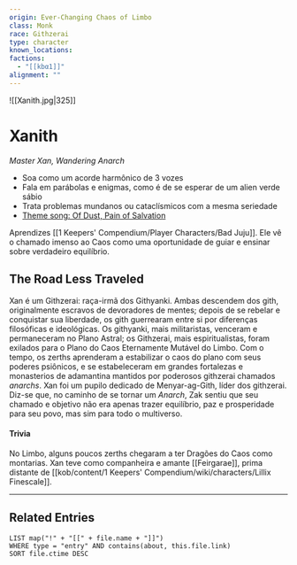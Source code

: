 ```yaml
---
origin: Ever-Changing Chaos of Limbo
class: Monk
race: Githzerai
type: character
known_locations: 
factions:
  - "[[kbα1]]"
alignment: ""
---
```


 ![[Xanith.jpg|325]] 

# Xanith
*Master Xan, Wandering Anarch*
- Soa como um acorde harmônico de 3 vozes
- Fala em parábolas e enigmas, como é de se esperar de um alien verde sábio
- Trata problemas mundanos ou cataclísmicos com a mesma seriedade
- [Theme song: Of Dust, Pain of Salvation](https://www.youtube.com/watch?v=Ef_qNCq92AA)

Aprendizes
[[1 Keepers' Compendium/Player Characters/Bad Juju]]. Ele vê o chamado imenso ao Caos como uma oportunidade de guiar e ensinar sobre verdadeiro equilíbrio.

## The Road Less Traveled
Xan é um Githzerai: raça-irmã dos Githyanki. Ambas descendem dos gith, originalmente escravos de devoradores de mentes; depois de se rebelar e conquistar sua liberdade, os gith guerrearam entre si por diferenças filosóficas e ideológicas. Os githyanki, mais militaristas, venceram e permaneceram no Plano Astral; os Githzerai, mais espiritualistas, foram exilados para o Plano do Caos Eternamente Mutável do Limbo. 
Com o tempo, os zerths aprenderam a estabilizar o caos do plano com seus poderes psiônicos, e se estabeleceram em grandes fortalezas e monasterios de adamantina mantidos por poderosos githzerai chamados *anarchs*. 
Xan foi um pupilo dedicado de Menyar-ag-Gith, líder dos githzerai. Diz-se que, no caminho de se tornar um *Anarch*, Zak sentiu que seu chamado e objetivo não era apenas trazer equilíbrio, paz e prosperidade para seu povo, mas sim para todo o multiverso. 

#### Trivia
No Limbo, alguns poucos zerths chegaram a ter Dragões do Caos como montarias. Xan teve como companheira e amante [[Feirgarae]], prima distante de [[kob/content/1 Keepers' Compendium/wiki/characters/Lillix Finescale]]. 

---

## Related Entries
```dataview
LIST map("!" + "[[" + file.name + "]]")
WHERE type = "entry" AND contains(about, this.file.link)
SORT file.ctime DESC

